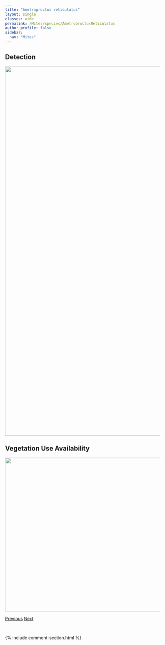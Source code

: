 ```yaml
---
title: "Ametroproctus reticulatus"
layout: single
classes: wide
permalink: /Mites/species/AmetroproctusReticulatus
author_profile: false
sidebar:
  nav: "Mites"
---
```


<h2>Detection</h2>

<a href="https://drive.google.com/uc?export=view&id=1KDUZdpyXqtzu3QWBqoNh1_xMmznHy81l">
<img src="https://drive.google.com/uc?export=view&id=1KDUZdpyXqtzu3QWBqoNh1_xMmznHy81l" height = "1200" width = "800">
</a>


<h2>Vegetation Use Availability</h2>

<a href="https://drive.google.com/uc?export=view&id=16eyBWrKrkad788ChKAlw6mcX-4eLkpJK">
<img src="https://drive.google.com/uc?export=view&id=16eyBWrKrkad788ChKAlw6mcX-4eLkpJK" height = "500" width = "1000">
</a>


<a href="/DevelopmentWebsite/Mites/species/AmetroproctusOresbios" class="pagination--pager" title="Ametroproctus oresbios">Previous</a> <a href="/DevelopmentWebsite/Mites/species/AnachipteriaHowardi" class="pagination--pager" title="Anachipteria howardi">Next</a>

<p>&nbsp;</p>

{% include comment-section.html %}
